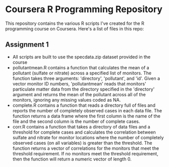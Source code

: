 # Coursera R Programming Repository
This repository contains the various R scripts I've created for the R programming course on Coursera. Here's a list of files in this repo:

## Assignment 1
- All scripts are built to use the specdata.zip dataset provided in the course
- pollutantmean.R contains a function that calculates the mean of a pollutant (sulfate or nitrate) across a specified list of monitors. The function takes three arguments: 'directory', 'pollutant', and 'id'. Given a vector monitor ID numbers, 'pollutantmean' reads that monitors' particulate matter data from the directory specified in the 'directory' argument and returns the mean of the pollutant across all of the monitors, ignoring any missing values coded as NA.
- complete.R contains a function that reads a directory full of files and reports the number of completely observed cases in each data file. The function returns a data frame where the first column is the name of the file and the second column is the number of complete cases.
- corr.R contains a function that takes a directory of data files and a threshold for complete cases and calculates the correlation between sulfate and nitrate for monitor locations where the number of completely observed cases (on all variables) is greater than the threshold. The function returns a vector of correlations for the monitors that meet the threshold requirement. If no monitors meet the threshold requirement, then the function will return a numeric vector of length 0.
